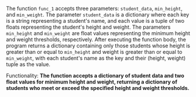 The function `func_1` accepts three parameters: `student_data`, `min_height`, and `min_weight`. The parameter `student_data` is a dictionary where each key is a string representing a student's name, and each value is a tuple of two floats representing the student's height and weight. The parameters `min_height` and `min_weight` are float values representing the minimum height and weight thresholds, respectively. After executing the function body, the program returns a dictionary containing only those students whose height is greater than or equal to `min_height` and weight is greater than or equal to `min_weight`, with each student's name as the key and their (height, weight) tuple as the value. 

Functionality: **The function accepts a dictionary of student data and two float values for minimum height and weight, returning a dictionary of students who meet or exceed the specified height and weight thresholds.**